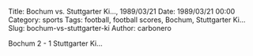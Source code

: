 Title: Bochum vs. Stuttgarter Ki…, 1989/03/21
Date: 1989/03/21 00:00
Category: sports
Tags: football, football scores, Bochum, Stuttgarter Ki…
Slug: bochum-vs-stuttgarter-ki
Author: carbonero


Bochum 2 - 1 Stuttgarter Ki…
